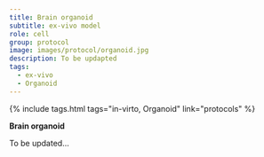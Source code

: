 ```yaml
---
title: Brain organoid
subtitle: ex-vivo model
role: cell
group: protocol
image: images/protocol/organoid.jpg
description: To be updapted
tags:
  - ex-vivo
  - Organoid
---
```


{%
  include tags.html
  tags="in-virto, Organoid"
  link="protocols"
%}

<strong>Brain organoid</strong>

To be updated...

